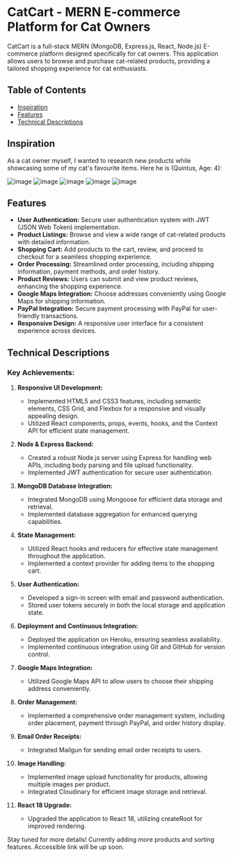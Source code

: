 # CatCart - MERN E-commerce Platform for Cat Owners

CatCart is a full-stack MERN (MongoDB, Express.js, React, Node.js) E-commerce platform designed specifically for cat owners. This application allows users to browse and purchase cat-related products, providing a tailored shopping experience for cat enthusiasts.

## Table of Contents
- [Inspiration](#inspiration)
- [Features](#features)
- [Technical Descriptions](#technical-descriptions)

## Inspiration
As a cat owner myself, I wanted to research new products while showcasing some of my cat's favourite items. Here he is (Quintus, Age: 4):

![image](https://github.com/brian-w-zhang/mern-ecommerce/assets/152770271/4631b1c3-c8cd-4846-8bd8-c2a45fe148e1)
![image](https://github.com/brian-w-zhang/mern-ecommerce/assets/152770271/450ea8c1-c476-4178-8a80-b81d3301190f)
![image](https://github.com/brian-w-zhang/mern-ecommerce/assets/152770271/d2429bd6-ba05-4af7-aa74-405807d2c7f2)
![image](https://github.com/brian-w-zhang/mern-ecommerce/assets/152770271/51374b62-f269-474a-93bf-04d94c1afaf2)
![image](https://github.com/brian-w-zhang/mern-ecommerce/assets/152770271/6fbf049a-d6e4-4373-900b-5826fcdd030c)

## Features

- **User Authentication:** Secure user authentication system with JWT (JSON Web Token) implementation.
- **Product Listings:** Browse and view a wide range of cat-related products with detailed information.
- **Shopping Cart:** Add products to the cart, review, and proceed to checkout for a seamless shopping experience.
- **Order Processing:** Streamlined order processing, including shipping information, payment methods, and order history.
- **Product Reviews:** Users can submit and view product reviews, enhancing the shopping experience.
- **Google Maps Integration:** Choose addresses conveniently using Google Maps for shipping information.
- **PayPal Integration:** Secure payment processing with PayPal for user-friendly transactions.
- **Responsive Design:** A responsive user interface for a consistent experience across devices.

## Technical Descriptions

### Key Achievements:

1. **Responsive UI Development:**
   - Implemented HTML5 and CSS3 features, including semantic elements, CSS Grid, and Flexbox for a responsive and visually appealing design.
   - Utilized React components, props, events, hooks, and the Context API for efficient state management.

2. **Node & Express Backend:**
   - Created a robust Node.js server using Express for handling web APIs, including body parsing and file upload functionality.
   - Implemented JWT authentication for secure user authentication.

3. **MongoDB Database Integration:**
   - Integrated MongoDB using Mongoose for efficient data storage and retrieval.
   - Implemented database aggregation for enhanced querying capabilities.

4. **State Management:**
   - Utilized React hooks and reducers for effective state management throughout the application.
   - Implemented a context provider for adding items to the shopping cart.

5. **User Authentication:**
   - Developed a sign-in screen with email and password authentication.
   - Stored user tokens securely in both the local storage and application state.

6. **Deployment and Continuous Integration:**
   - Deployed the application on Heroku, ensuring seamless availability.
   - Implemented continuous integration using Git and GitHub for version control.

7. **Google Maps Integration:**
   - Utilized Google Maps API to allow users to choose their shipping address conveniently.

8. **Order Management:**
   - Implemented a comprehensive order management system, including order placement, payment through PayPal, and order history display.

9. **Email Order Receipts:**
   - Integrated Mailgun for sending email order receipts to users.

10. **Image Handling:**
    - Implemented image upload functionality for products, allowing multiple images per product.
    - Integrated Cloudinary for efficient image storage and retrieval.

11. **React 18 Upgrade:**
    - Upgraded the application to React 18, utilizing createRoot for improved rendering.

Stay tuned for more details! Currently adding more products and sorting features. Accessible link will be up soon.
